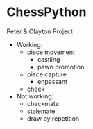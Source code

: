# ChessPython
Peter &amp; Clayton Project  
- Working:  
  * piece movement
    - castling
    - pawn promotion
  * piece capture
    - enpassant
  * check  
- Not working:
  * checkmate
  * stalemate
  * draw by repetition